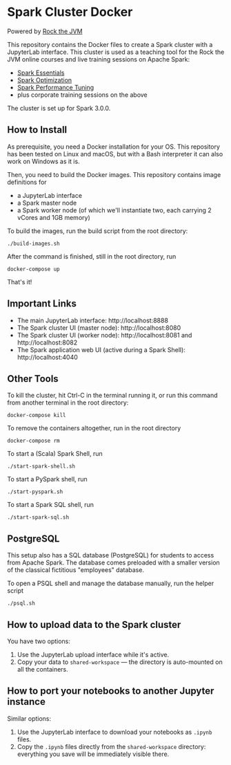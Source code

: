 # Spark Cluster Docker

Powered by [Rock the JVM](https://rockthejvm.com)

This repository contains the Docker files to create a Spark cluster with a JupyterLab interface. This cluster is used as a teaching tool for the Rock the JVM online courses and live training sessions on Apache Spark:

- [Spark Essentials](https://rockthejvm.com/p/spark-essentials)
- [Spark Optimization](https://rockthejvm.com/p/spark-optimization)
- [Spark Performance Tuning](https://rockthejvm.com/p/spark-performance-tuning)
- plus corporate training sessions on the above

The cluster is set up for Spark 3.0.0.

## How to Install

As prerequisite, you need a Docker installation for your OS. This repository has been tested on Linux and macOS, but with a Bash interpreter it can also work on Windows as it is.

Then, you need to build the Docker images. This repository contains image definitions for

- a JupyterLab interface
- a Spark master node
- a Spark worker node (of which we'll instantiate two, each carrying 2 vCores and 1GB memory)

To build the images, run the build script from the root directory:

```
./build-images.sh
```

After the command is finished, still in the root directory, run

```
docker-compose up
```

That's it!

## Important Links

- The main JupyterLab interface: http://localhost:8888
- The Spark cluster UI (master node): http://localhost:8080
- The Spark cluster UI (worker node): http://localhost:8081 and http://localhost:8082
- The Spark application web UI (active during a Spark Shell): http://localhost:4040

## Other Tools

To kill the cluster, hit Ctrl-C in the terminal running it, or run this command from another terminal in the root directory:

```
docker-compose kill
```

To remove the containers altogether, run in the root directory

```
docker-compose rm
```

To start a (Scala) Spark Shell, run

```
./start-spark-shell.sh
```

To start a PySpark shell, run

```
./start-pyspark.sh
```

To start a Spark SQL shell, run

```
./start-spark-sql.sh
```

## PostgreSQL

This setup also has a SQL database (PostgreSQL) for students to access from Apache Spark. The database comes preloaded with a smaller version of the classical fictitious "employees" database.

To open a PSQL shell and manage the database manually, run the helper script

```
./psql.sh
```

## How to upload data to the Spark cluster

You have two options:

1. Use the JupyterLab upload interface while it's active.
2. Copy your data to `shared-workspace` &mdash; the directory is auto-mounted on all the containers.

## How to port your notebooks to another Jupyter instance

Similar options:

1. Use the JupyterLab interface to download your notebooks as `.ipynb` files.
2. Copy the `.ipynb` files directly from the `shared-workspace` directory: everything you save will be immediately visible there.
